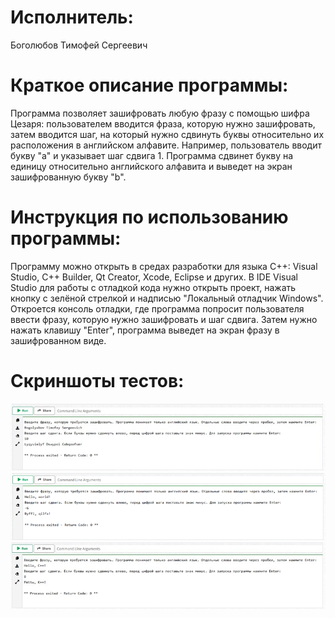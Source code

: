 # Исполнитель:
Боголюбов Тимофей Сергеевич
# Краткое описание программы:
Программа позволяет зашифровать любую фразу с помощью шифра Цезаря: пользователем вводится фраза, которую нужно зашифровать, затем вводится шаг, на который нужно сдвинуть буквы относительно их расположения в английском алфавите. Например, пользователь вводит букву "a" и указывает шаг сдвига 1. Программа сдвинет букву на единицу относительно английского алфавита и выведет на экран зашифрованную букву "b". 
# Инструкция по использованию программы:
Программу можно открыть в средах разработки для языка С++: Visual Studio, C++ Builder, Qt Creator, Xcode, Eclipse и других. В IDE Visual Studio для работы с отладкой кода нужно открыть проект, нажать кнопку с зелёной стрелкой и надписью "Локальный отладчик Windows". Откроется консоль отладки, где программа попросит пользователя ввести фразу, которую нужно зашифровать и шаг сдвига. Затем нужно нажать клавишу "Enter", программа выведет на экран фразу в зашифрованном виде.
# Скриншоты тестов: 
![Alt-текст](https://github.com/tbogolyubov/Laboratory-work-5/blob/main/%D1%82%D0%B5%D1%81%D1%821.1.jpg)
![Alt-текст](https://github.com/tbogolyubov/Laboratory-work-5/blob/main/%D1%82%D0%B5%D1%81%D1%822.1.png)
![Alt-текст](https://github.com/tbogolyubov/Laboratory-work-5/blob/main/%D1%82%D0%B5%D1%81%D1%823.1.jpg)
